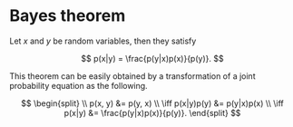 # Bayes theorem

Let $x$ and $y$ be random variables, then they satisfy

$$
p(x|y) = \frac{p(y|x)p(x)}{p(y)}.
$$

This theorem can be easily obtained by a transformation of a joint probability equation as the following.

$$
\begin{split} \\
p(x, y) &= p(y, x) \\
\iff p(x|y)p(y) &= p(y|x)p(x)  \\
\iff p(x|y) &= \frac{p(y|x)p(x)}{p(y)}.
\end{split}
$$